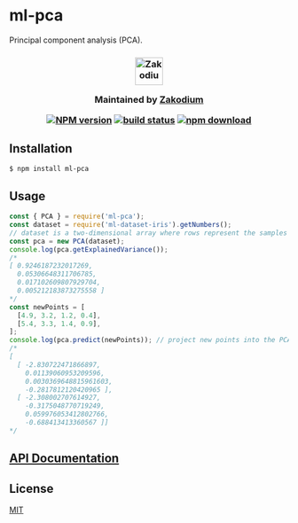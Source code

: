 # ml-pca

Principal component analysis (PCA).

<h3 align="center">

  <a href="https://www.zakodium.com">
    <img src="https://www.zakodium.com/brand/zakodium-logo-white.svg" width="50" alt="Zakodium logo" />
  </a>

  <p>
    Maintained by <a href="https://www.zakodium.com">Zakodium</a>
  </p>

[![NPM version][npm-image]][npm-url]
[![build status][ci-image]][ci-url]
[![npm download][download-image]][download-url]

</h3>

## Installation

`$ npm install ml-pca`

## Usage

```js
const { PCA } = require('ml-pca');
const dataset = require('ml-dataset-iris').getNumbers();
// dataset is a two-dimensional array where rows represent the samples and columns the features
const pca = new PCA(dataset);
console.log(pca.getExplainedVariance());
/*
[ 0.9246187232017269,
  0.05306648311706785,
  0.017102609807929704,
  0.005212183873275558 ]
*/
const newPoints = [
  [4.9, 3.2, 1.2, 0.4],
  [5.4, 3.3, 1.4, 0.9],
];
console.log(pca.predict(newPoints)); // project new points into the PCA space
/*
[
  [ -2.830722471866897,
    0.01139060953209596,
    0.0030369648815961603,
    -0.2817812120420965 ],
  [ -2.308002707614927,
    -0.3175048770719249,
    0.059976053412802766,
    -0.688413413360567 ]]
*/
```

## [API Documentation](https://mljs.github.io/pca/)

## License

[MIT](./LICENSE)

[npm-image]: https://img.shields.io/npm/v/ml-pca.svg
[npm-url]: https://npmjs.org/package/ml-pca
[ci-image]: https://github.com/mljs/pca/workflows/Node.js%20CI/badge.svg?branch=master
[ci-url]: https://github.com/mljs/pca/actions?query=workflow%3A%22Node.js+CI%22
[download-image]: https://img.shields.io/npm/dm/ml-pca.svg
[download-url]: https://npmjs.org/package/ml-pca
